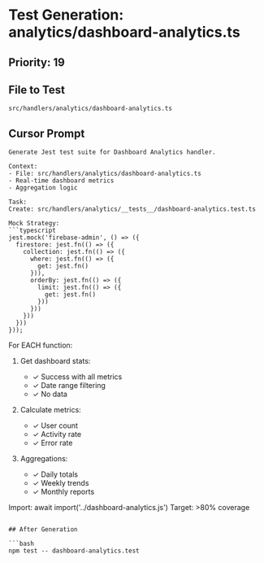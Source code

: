 # Test Generation: analytics/dashboard-analytics.ts

## Priority: 19

## File to Test
`src/handlers/analytics/dashboard-analytics.ts`

## Cursor Prompt

```
Generate Jest test suite for Dashboard Analytics handler.

Context:
- File: src/handlers/analytics/dashboard-analytics.ts
- Real-time dashboard metrics
- Aggregation logic

Task:
Create: src/handlers/analytics/__tests__/dashboard-analytics.test.ts

Mock Strategy:
```typescript
jest.mock('firebase-admin', () => ({
  firestore: jest.fn(() => ({
    collection: jest.fn(() => ({
      where: jest.fn(() => ({
        get: jest.fn()
      })),
      orderBy: jest.fn(() => ({
        limit: jest.fn(() => ({
          get: jest.fn()
        }))
      }))
    }))
  }))
}));
```

For EACH function:
1. Get dashboard stats:
   - ✓ Success with all metrics
   - ✓ Date range filtering
   - ✓ No data

2. Calculate metrics:
   - ✓ User count
   - ✓ Activity rate
   - ✓ Error rate

3. Aggregations:
   - ✓ Daily totals
   - ✓ Weekly trends
   - ✓ Monthly reports

Import: await import('../dashboard-analytics.js')
Target: >80% coverage
```

## After Generation

```bash
npm test -- dashboard-analytics.test
```
